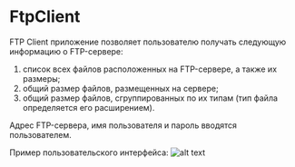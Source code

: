 # FtpClient

FTP Сlient приложение позволяет пользователю получать следующую информацию о FTP-сервере:

  1. список всех файлов расположенных на FTP-сервере, а также их размеры;
  2. общий размер файлов, размещенных на сервере;
  3. общий размер файлов, сгруппированных по их типам (тип файла определяется его расширением).
  
Адрес FTP-сервера, имя пользователя и пароль вводятся пользователем. 

Пример пользовательского интерфейса:
![alt text](https://user-images.githubusercontent.com/51461610/168486058-e5ae6239-2f78-4a6a-99d2-26b628854132.png)
